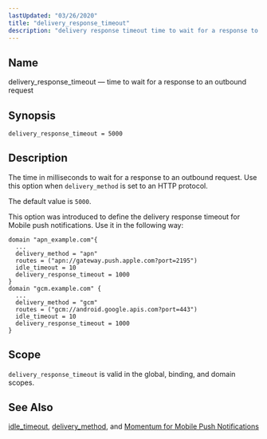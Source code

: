```yaml
---
lastUpdated: "03/26/2020"
title: "delivery_response_timeout"
description: "delivery response timeout time to wait for a response to an outbound request delivery response timeout 5000 The time in milliseconds to wait for a response to an outbound request Use this option when delivery method is set to an HTTP protocol The default value is 5000 This option was..."
---
```


<a name="conf.ref.delivery_response_timeout"></a> 
## Name

delivery_response_timeout — time to wait for a response to an outbound request

## Synopsis

`delivery_response_timeout = 5000`

<a name="idp24230128"></a> 
## Description

The time in milliseconds to wait for a response to an outbound request. Use this option when `delivery_method` is set to an HTTP protocol.

The default value is `5000`.

This option was introduced to define the delivery response timeout for Mobile push notifications. Use it in the following way:

```
domain "apn_example.com"{
  ...
  delivery_method = "apn"
  routes = ("apn://gateway.push.apple.com?port=2195")
  idle_timeout = 10
  delivery_response_timeout = 1000
}
domain "gcm.example.com" {
  ...
  delivery_method = "gcm"
  routes = ("gcm://android.google.apis.com?port=443")
  idle_timeout = 10
  delivery_response_timeout = 1000
}
```
<a name="idp24234288"></a> 
## Scope

`delivery_response_timeout` is valid in the global, binding, and domain scopes.

<a name="idp24236144"></a> 
## See Also

[idle_timeout](/momentum/4/config/ref-idle-timeout), [delivery_method](/momentum/4/config/ref-delivery-method), and [Momentum for Mobile Push Notifications](/momentum/3/3-push)